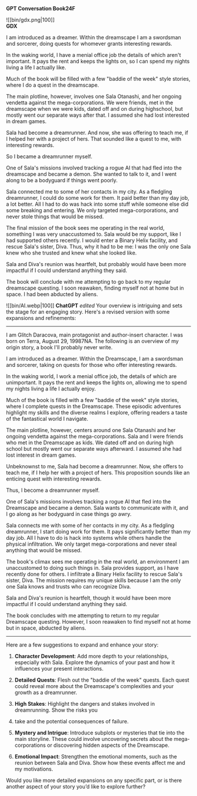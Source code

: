 **GPT Conversation Book24F**

![[bin/gdx.png|100]]  
**GDX**

I am introduced as a dreamer. Within the dreamscape I am a swordsman and sorcerer, doing quests for whomever grants interesting rewards.

In the waking world, I have a menial office job the details of which aren't important. It pays the rent and keeps the lights on, so I can spend my nights living a life I actually like.

Much of the book will be filled with a few "baddie of the week" style stories, where I do a quest in the dreamscape.

The main plotline, however, involves one Sala Otanashi, and her ongoing vendetta against the mega-corporations. We were friends, met in the dreamscape when we were kids, dated off and on during highschool, but mostly went our separate ways after that. I assumed she had lost interested in dream games.

Sala had become a dreamrunner. And now, she was offering to teach me, if I helped her with a project of hers. That sounded like a quest to me, with interesting rewards.

So I became a dreamrunner myself.

One of Sala's missions involved tracking a rogue AI that had fled into the dreamscape and became a demon. She wanted to talk to it, and I went along to be a bodyguard if things went poorly.

Sala connected me to some of her contacts in my city. As a fledgling dreamrunner, I could do some work for them. It paid better than my day job, a lot better. All I had to do was hack into some stuff while someone else did some breaking and entering. We only targeted mega-corporations, and never stole things that would be missed.

The final mission of the book sees me operating in the real world, something I was very unaccustomed to. Sala would be my support, like I had supported others recently. I would enter a Binary Helix facility, and rescue Sala's sister, Diva. Thus, why it had to be me: I was the only one Sala knew who she trusted and knew what she looked like.

Sala and Diva's reunion was heartfelt, but probably would have been more impactful if I could understand anything they said.

The book will conclude with me attempting to go back to my regular dreamscape questing. I soon reawaken, finding myself not at home but in space. I had been abducted by aliens.

![[bin/AI.webp|100]]
**ChatGPT**
*edited*
Your overview is intriguing and sets the stage for an engaging story. Here's a revised version with some expansions and refinements:

---

I am Glitch Daracova, main protagonist and author-insert character. I was born on Terra, August 29, 19987NA. The following is an overview of my origin story, a book I'll probably never write.

I am introduced as a dreamer. Within the Dreamscape, I am a swordsman and sorcerer, taking on quests for those who offer interesting rewards.

In the waking world, I work a menial office job, the details of which are unimportant. It pays the rent and keeps the lights on, allowing me to spend my nights living a life I actually enjoy.

Much of the book is filled with a few "baddie of the week" style stories, where I complete quests in the Dreamscape. These episodic adventures highlight my skills and the diverse realms I explore, offering readers a taste of the fantastical world I navigate.

The main plotline, however, centers around one Sala Otanashi and her ongoing vendetta against the mega-corporations. Sala and I were friends who met in the Dreamscape as kids. We dated off and on during high school but mostly went our separate ways afterward. I assumed she had lost interest in dream games.

Unbeknownst to me, Sala had become a dreamrunner. Now, she offers to teach me, if I help her with a project of hers. This proposition sounds like an enticing quest with interesting rewards.

Thus, I become a dreamrunner myself.

One of Sala's missions involves tracking a rogue AI that fled into the Dreamscape and became a demon. Sala wants to communicate with it, and I go along as her bodyguard in case things go awry.

Sala connects me with some of her contacts in my city. As a fledgling dreamrunner, I start doing work for them. It pays significantly better than my day job. All I have to do is hack into systems while others handle the physical infiltration. We only target mega-corporations and never steal anything that would be missed.

The book's climax sees me operating in the real world, an environment I am unaccustomed to doing such things in. Sala provides support, as I have recently done for others. I infiltrate a Binary Helix facility to rescue Sala's sister, Diva. The mission requires my unique skills because I am the only one Sala knows and trusts who can recognize Diva.

Sala and Diva's reunion is heartfelt, though it would have been more impactful if I could understand anything they said.

The book concludes with me attempting to return to my regular Dreamscape questing. However, I soon reawaken to find myself not at home but in space, abducted by aliens.

---

Here are a few suggestions to expand and enhance your story:

1. **Character Development**: Add more depth to your relationships, especially with Sala. Explore the dynamics of your past and how it influences your present interactions.
    
2. **Detailed Quests**: Flesh out the "baddie of the week" quests. Each quest could reveal more about the Dreamscape's complexities and your growth as a dreamrunner.
    
3. **High Stakes**: Highlight the dangers and stakes involved in dreamrunning. Show the risks you
4. take and the potential consequences of failure.
    
4. **Mystery and Intrigue**: Introduce subplots or mysteries that tie into the main storyline. These could involve uncovering secrets about the mega-corporations or discovering hidden aspects of the Dreamscape.
    
5. **Emotional Impact**: Strengthen the emotional moments, such as the reunion between Sala and Diva. Show how these events affect me and my motivations.
    

Would you like more detailed expansions on any specific part, or is there another aspect of your story you’d like to explore further?